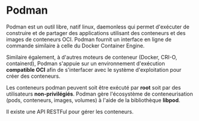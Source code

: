 # Podman

Podman est un outil libre, natif linux, daemonless qui permet d'exécuter de construire et de
partager des applications utilisant des conteneurs et des images de conteneurs OCI. Podman fournit
un interface en ligne de commande similaire à celle du Docker Container Engine.

Similaire également, à d'autres moteurs de conteneur (Docker, CRI-O, containerd), Podman s'appuie
sur un environnement d'exécution **compatible OCI** afin de s'interfacer avec le système
d'exploitation pour créer des conteneurs.

Les conteneurs podman peuvent soit être exécuté par **root** soit par des utilisateurs
**non-privilégiés**. Podman gère l'écosystème de conteneurisation (pods, conteneurs, images,
volumes) à l'aide de la bibliothèque **libpod**.

Il existe une API RESTFul pour gérer les conteneurs.
